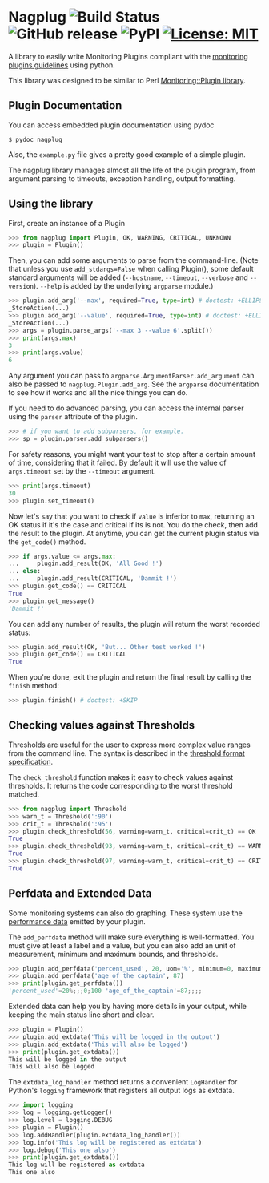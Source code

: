 Nagplug ![Build Status](https://img.shields.io/travis/nlm/nagplug.svg) ![GitHub release](https://img.shields.io/github/release/nlm/nagplug.svg) ![PyPI](https://img.shields.io/pypi/v/nagplug.svg) [![License: MIT](https://img.shields.io/github/license/nlm/parseable.svg)](https://opensource.org/licenses/MIT)
=======

A library to easily write Monitoring Plugins compliant with the
[monitoring plugins guidelines](https://www.monitoring-plugins.org/doc/guidelines.html)
using python.

This library was designed to be similar to Perl
[Monitoring::Plugin library](http://search.cpan.org/~nierlein/Monitoring-Plugin-0.39/lib/Monitoring/Plugin.pm).

Plugin Documentation
--------------------

You can access embedded plugin documentation using pydoc

    $ pydoc nagplug

Also, the `example.py` file gives a pretty good example of a simple plugin.

The nagplug library manages almost all the life of the plugin program,
from argument parsing to timeouts, exception handling, output formatting.

Using the library
-----------------

First, create an instance of a Plugin

```python
>>> from nagplug import Plugin, OK, WARNING, CRITICAL, UNKNOWN
>>> plugin = Plugin()

```

Then, you can add some arguments to parse from the command-line.
(Note that unless you use `add_stdargs=False` when calling Plugin(),
some default standard arguments will be added
(`--hostname`, `--timeout`, `--verbose` and `--version`).
`--help` is added by the underlying `argparse` module.)

```python
>>> plugin.add_arg('--max', required=True, type=int) # doctest: +ELLIPSIS
_StoreAction(...)
>>> plugin.add_arg('--value', required=True, type=int) # doctest: +ELLIPSIS
_StoreAction(...)
>>> args = plugin.parse_args('--max 3 --value 6'.split())
>>> print(args.max)
3
>>> print(args.value)
6

```

Any argument you can pass to `argparse.ArgumentParser.add_argument` can also
be passed to `nagplug.Plugin.add_arg`. See the `argparse` documentation to
see how it works and all the nice things you can do.

If you need to do advanced parsing, you can access the internal parser
using the `parser` attribute of the plugin.

```python
>>> # if you want to add subparsers, for example.
>>> sp = plugin.parser.add_subparsers()

```

For safety reasons, you might want your test to stop after a certain amount
of time, considering that it failed. By default it will use the value of
`args.timeout` set by the `--timeout` argument.

```python
>>> print(args.timeout)
30
>>> plugin.set_timeout()

```

Now let's say that you want to check if `value` is inferior to `max`,
returning an OK status if it's the case and critical if its is not.
You do the check, then add the result to the plugin.
At anytime, you can get the current plugin status via the `get_code()` method.

```python
>>> if args.value <= args.max:
...     plugin.add_result(OK, 'All Good !')
... else:
...     plugin.add_result(CRITICAL, 'Dammit !')
>>> plugin.get_code() == CRITICAL
True
>>> plugin.get_message()
'Dammit !'

```

You can add any number of results, the plugin will return the worst
recorded status:

```python
>>> plugin.add_result(OK, 'But... Other test worked !')
>>> plugin.get_code() == CRITICAL
True

```

When you're done, exit the plugin and return the final result
by calling the `finish` method:

```python
>>> plugin.finish() # doctest: +SKIP

```

Checking values against Thresholds
----------------------------------

Thresholds are useful for the user to express more complex value ranges
from the command line. The syntax is described in the
[threshold format specification](https://www.monitoring-plugins.org/doc/guidelines.html#THRESHOLDFORMAT).

The `check_threshold` function makes it easy to check values against thresholds.
It returns the code corresponding to the worst threshold matched.

```python
>>> from nagplug import Threshold
>>> warn_t = Threshold(':90')
>>> crit_t = Threshold(':95')
>>> plugin.check_threshold(56, warning=warn_t, critical=crit_t) == OK
True
>>> plugin.check_threshold(93, warning=warn_t, critical=crit_t) == WARNING
True
>>> plugin.check_threshold(97, warning=warn_t, critical=crit_t) == CRITICAL
True

```

Perfdata and Extended Data
--------------------------

Some monitoring systems can also do graphing.
These system use the
[performance data](https://www.monitoring-plugins.org/doc/guidelines.html#AEN201)
emitted by your plugin.

The `add_perfdata` method will make sure everything is well-formatted.
You must give at least a label and a value, but you can also add an
unit of measurement, minimum and maximum bounds, and thresholds.

```python
>>> plugin.add_perfdata('percent_used', 20, uom='%', minimum=0, maximum=100)
>>> plugin.add_perfdata('age_of_the_captain', 87)
>>> print(plugin.get_perfdata())
'percent_used'=20%;;;0;100 'age_of_the_captain'=87;;;;

```

Extended data can help you by having more details in your output,
while keeping the main status line short and clear.

```python
>>> plugin = Plugin()
>>> plugin.add_extdata('This will be logged in the output')
>>> plugin.add_extdata('This will also be logged')
>>> print(plugin.get_extdata())
This will be logged in the output
This will also be logged

```

The `extdata_log_handler` method returns a convenient `LogHandler` for
Python's `logging` framework that registers all output logs as extdata.

```python
>>> import logging
>>> log = logging.getLogger()
>>> log.level = logging.DEBUG
>>> plugin = Plugin()
>>> log.addHandler(plugin.extdata_log_handler())
>>> log.info('This log will be registered as extdata')
>>> log.debug('This one also')
>>> print(plugin.get_extdata())
This log will be registered as extdata
This one also

```

